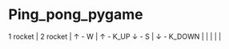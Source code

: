 # Ping_pong_pygame
  1 rocket   |  2 rocket
             |
  ↑ - W      |  ↑ - K_UP
  ↓ - S      |  ↓ - K_DOWN
             |
             |
             |
             |
             |
             
